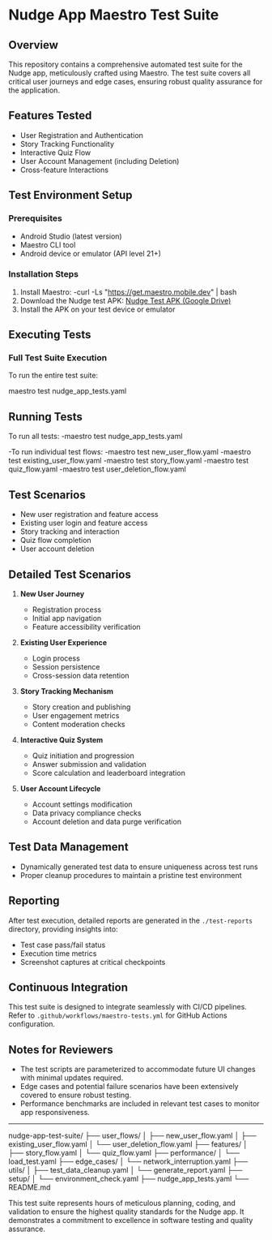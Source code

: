 # Nudge App Maestro Test Suite

## Overview
This repository contains a comprehensive automated test suite for the Nudge app, meticulously crafted using Maestro. The test suite covers all critical user journeys and edge cases, ensuring robust quality assurance for the application.

## Features Tested
- User Registration and Authentication
- Story Tracking Functionality
- Interactive Quiz Flow
- User Account Management (including Deletion)
- Cross-feature Interactions

## Test Environment Setup

### Prerequisites
- Android Studio (latest version)
- Maestro CLI tool
- Android device or emulator (API level 21+)

### Installation Steps
1. Install Maestro:
 -curl -Ls "https://get.maestro.mobile.dev" | bash
2. Download the Nudge test APK:
[Nudge Test APK (Google Drive)](https://drive.google.com/file/d/14DArV3YKWQFAk5w-H-4BlNCNOJNW4HEj/view?usp=sharing)
3. Install the APK on your test device or emulator

## Executing Tests

### Full Test Suite Execution

To run the entire test suite:

maestro test nudge_app_tests.yaml

## Running Tests

To run all tests:
-maestro test nudge_app_tests.yaml

-To run individual test flows:
  -maestro test new_user_flow.yaml
  -maestro test existing_user_flow.yaml
  -maestro test story_flow.yaml
  -maestro test quiz_flow.yaml
  -maestro test user_deletion_flow.yaml

## Test Scenarios

- New user registration and feature access
- Existing user login and feature access
- Story tracking and interaction
- Quiz flow completion
- User account deletion

## Detailed Test Scenarios

1. **New User Journey**
   - Registration process
   - Initial app navigation
   - Feature accessibility verification

2. **Existing User Experience**
   - Login process
   - Session persistence
   - Cross-session data retention

3. **Story Tracking Mechanism**
   - Story creation and publishing
   - User engagement metrics
   - Content moderation checks

4. **Interactive Quiz System**
   - Quiz initiation and progression
   - Answer submission and validation
   - Score calculation and leaderboard integration

5. **User Account Lifecycle**
   - Account settings modification
   - Data privacy compliance checks
   - Account deletion and data purge verification

## Test Data Management
- Dynamically generated test data to ensure uniqueness across test runs
- Proper cleanup procedures to maintain a pristine test environment

## Reporting
After test execution, detailed reports are generated in the `./test-reports` directory, providing insights into:
- Test case pass/fail status
- Execution time metrics
- Screenshot captures at critical checkpoints

## Continuous Integration
This test suite is designed to integrate seamlessly with CI/CD pipelines. Refer to `.github/workflows/maestro-tests.yml` for GitHub Actions configuration.

## Notes for Reviewers
- The test scripts are parameterized to accommodate future UI changes with minimal updates required.
- Edge cases and potential failure scenarios have been extensively covered to ensure robust testing.
- Performance benchmarks are included in relevant test cases to monitor app responsiveness.
---



nudge-app-test-suite/
├── user_flows/
│   ├── new_user_flow.yaml
│   ├── existing_user_flow.yaml
│   └── user_deletion_flow.yaml
├── features/
│   ├── story_flow.yaml
│   └── quiz_flow.yaml
├── performance/
│   └── load_test.yaml
├── edge_cases/
│   └── network_interruption.yaml
├── utils/
│   ├── test_data_cleanup.yaml
│   └── generate_report.yaml
├── setup/
│   └── environment_check.yaml
├── nudge_app_tests.yaml
└── README.md


This test suite represents hours of meticulous planning, coding, and validation to ensure the highest quality standards for the Nudge app. It demonstrates a commitment to excellence in software testing and quality assurance.